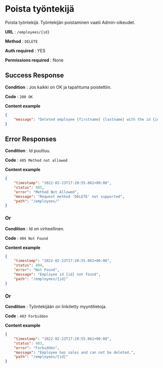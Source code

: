 # Poista työntekijä

Poista työntekijä. Työntekijän poistaminen vaatii Admin-oikeudet.

**URL** : `/employees/{id}`

**Method** : `DELETE`

**Auth required** : YES

**Permissions required** : None

## Success Response

**Condition** : Jos kaikki on OK ja tapahtuma poistettiin.

**Code** : `200 OK`

**Content example**
```json
{
    "message": "Deleted employee {firstname} {lastname} with the id {id}"
}
```

## Error Responses

**Condition** : Id puuttuu.

**Code** : `405 Method not allowed`

**Content example**
```json
{
    "timestamp": "2022-02-23T17:20:55.061+00:00",
    "status": 405,
    "error": "Method Not Allowed",    
    "message": "Request method 'DELETE' not supported",
    "path": "/employees/"
}
```

### Or

**Condition** : Id on virheellinen.

**Code** : `404 Not Found`

**Content example**
```json
{
    "timestamp": "2022-02-23T17:20:55.061+00:00",
    "status": 404,
    "error": "Not Found",    
    "message": "Employee id {id} not found",
    "path": "/employees/{id}"
}
```

### Or

**Condition** : Työntekijään on linkitetty myyntitietoja.

**Code** : `403 Forbidden`

**Content example**
```json
{
    "timestamp": "2022-02-23T17:20:55.061+00:00",
    "status": 403,
    "error": "Forbidden",    
    "message": "Employee has sales and can not be deleted.",
    "path": "/employees/{id}"
}
```
